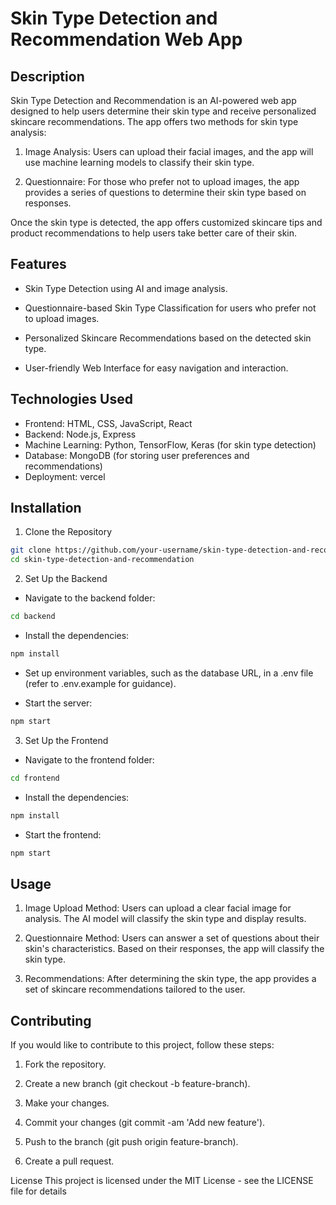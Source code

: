 # Skin Type Detection and Recommendation Web App

## Description
Skin Type Detection and Recommendation is an AI-powered web app designed to help users determine their skin type and receive personalized skincare recommendations. The app offers two methods for skin type analysis:

1. Image Analysis: Users can upload their facial images, and the app will use machine learning models to classify their skin type.

2. Questionnaire: For those who prefer not to upload images, the app provides a series of questions to determine their skin type based on responses.

Once the skin type is detected, the app offers customized skincare tips and product recommendations to help users take better care of their skin.

## Features
- Skin Type Detection using AI and image analysis.

- Questionnaire-based Skin Type Classification for users who prefer not to upload images.

- Personalized Skincare Recommendations based on the detected skin type.

- User-friendly Web Interface for easy navigation and interaction.

## Technologies Used
- Frontend: HTML, CSS, JavaScript, React
- Backend: Node.js, Express
- Machine Learning: Python, TensorFlow, Keras (for skin type detection)
- Database: MongoDB (for storing user preferences and recommendations)
- Deployment: vercel


## Installation
1. Clone the Repository
```bash
git clone https://github.com/your-username/skin-type-detection-and-recommendation.git
cd skin-type-detection-and-recommendation
```

2. Set Up the Backend
- Navigate to the backend folder:
```bash
cd backend
```

- Install the dependencies:
```bash
npm install
```

- Set up environment variables, such as the database URL, in a .env file (refer to .env.example for guidance).

- Start the server:
```bash
npm start
```

3. Set Up the Frontend
- Navigate to the frontend folder:
```bash
cd frontend
```

- Install the dependencies:
```bash
npm install
```

- Start the frontend:
```bash
npm start
```

## Usage
1. Image Upload Method: Users can upload a clear facial image for analysis. The AI model will classify the skin type and display results.

2. Questionnaire Method: Users can answer a set of questions about their skin's characteristics. Based on their responses, the app will classify the skin type.

3. Recommendations: After determining the skin type, the app provides a set of skincare recommendations tailored to the user.

## Contributing
If you would like to contribute to this project, follow these steps:

1. Fork the repository.

2. Create a new branch (git checkout -b feature-branch).

3. Make your changes.

4. Commit your changes (git commit -am 'Add new feature').

5. Push to the branch (git push origin feature-branch).

6. Create a pull request.

License
This project is licensed under the MIT License - see the LICENSE file for details

